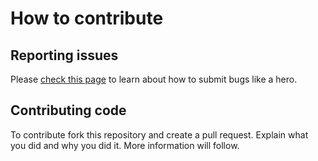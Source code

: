 # How to contribute
## Reporting issues

Please [check this page](https://github.com/ftbastler/BoNeMEAL/wiki/Reporting-issues) to learn about how to submit bugs like a hero.

## Contributing code

To contribute fork this repository and create a pull request. Explain what you did and why you did it.
More information will follow.
